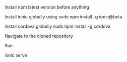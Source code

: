 Install npm latest version before anything

Install ionic globally using
sudo npm install -g ionic@beta

Install cordova globally
sudo npm install -g cordova

Navigate to the cloned repository

Run

ionic serve
